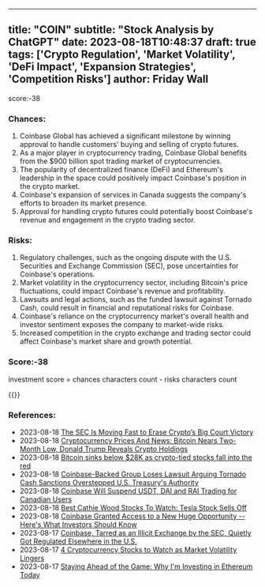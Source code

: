 
---
title: "COIN"
subtitle: "Stock Analysis by ChatGPT"
date: 2023-08-18T10:48:37
draft: true
tags: ['Crypto Regulation', 'Market Volatility', 'DeFi Impact', 'Expansion Strategies', 'Competition Risks']
author: Friday Wall
---

score:-38
### Chances:
1. Coinbase Global has achieved a significant milestone by winning approval to handle customers' buying and selling of crypto futures.
2. As a major player in cryptocurrency trading, Coinbase Global benefits from the $900 billion spot trading market of cryptocurrencies.
3. The popularity of decentralized finance (DeFi) and Ethereum's leadership in the space could positively impact Coinbase's position in the crypto market.
4. Coinbase's expansion of services in Canada suggests the company's efforts to broaden its market presence.
5. Approval for handling crypto futures could potentially boost Coinbase's revenue and engagement in the crypto trading sector.
### Risks:
1. Regulatory challenges, such as the ongoing dispute with the U.S. Securities and Exchange Commission (SEC), pose uncertainties for Coinbase's operations.
2. Market volatility in the cryptocurrency sector, including Bitcoin's price fluctuations, could impact Coinbase's revenue and profitability.
3. Lawsuits and legal actions, such as the funded lawsuit against Tornado Cash, could result in financial and reputational risks for Coinbase.
4. Coinbase's reliance on the cryptocurrency market's overall health and investor sentiment exposes the company to market-wide risks.
5. Increased competition in the crypto exchange and trading sector could affect Coinbase's market share and growth potential.
### Score:-38
investment score = chances characters count - risks characters count

{{<tradingview symbol="NASDAQ:COIN">}}
### References:
- 2023-08-18 [The SEC Is Moving Fast to Erase Crypto’s Big Court Victory](https://finance.yahoo.com/m/aef7179a-2385-31cc-85a0-fbed8cbb2ade/the-sec-is-moving-fast-to.html?.tsrc=rss)
- 2023-08-18 [Cryptocurrency Prices And News: Bitcoin Nears Two-Month Low, Donald Trump Reveals Crypto Holdings](https://finance.yahoo.com/m/e81bbe78-d2e5-3a11-af48-96917a2f638f/cryptocurrency-prices-and.html?.tsrc=rss)
- 2023-08-18 [Bitcoin sinks below $28K as crypto-tied stocks fall into the red](https://finance.yahoo.com/video/bitcoin-sinks-below-28k-crypto-202201698.html?.tsrc=rss)
- 2023-08-18 [Coinbase-Backed Group Loses Lawsuit Arguing Tornado Cash Sanctions Overstepped U.S. Treasury's Authority](https://finance.yahoo.com/news/coinbase-backed-group-loses-lawsuit-202122782.html?.tsrc=rss)
- 2023-08-18 [Coinbase Will Suspend USDT, DAI and RAI Trading for Canadian Users](https://finance.yahoo.com/news/coinbase-suspend-usdt-dai-rai-192830379.html?.tsrc=rss)
- 2023-08-18 [Best Cathie Wood Stocks To Watch: Tesla Stock Sells Off](https://finance.yahoo.com/m/19db7803-978a-3a92-80fc-8825bcb3a05c/best-cathie-wood-stocks-to.html?.tsrc=rss)
- 2023-08-18 [Coinbase Granted Access to a New Huge Opportunity -- Here's What Investors Should Know](https://finance.yahoo.com/m/74e472f3-e0c9-3682-bbdc-780611e1e243/coinbase-granted-access-to-a.html?.tsrc=rss)
- 2023-08-17 [Coinbase, Tarred as an Illicit Exchange by the SEC, Quietly Got Regulated Elsewhere in the U.S.](https://finance.yahoo.com/news/coinbase-tarred-illicit-exchange-sec-152045529.html?.tsrc=rss)
- 2023-08-17 [4 Cryptocurrency Stocks to Watch as Market Volatility Lingers](https://finance.yahoo.com/news/4-cryptocurrency-stocks-watch-market-121700889.html?.tsrc=rss)
- 2023-08-17 [Staying Ahead of the Game: Why I'm Investing in Ethereum Today](https://finance.yahoo.com/m/6ecfd495-cf3c-3049-a065-51a88ab4f2eb/staying-ahead-of-the-game%3A.html?.tsrc=rss)


                